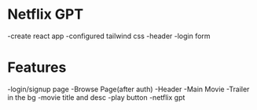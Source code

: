 # Netflix GPT

-create react app
-configured tailwind css
-header
-login form

# Features

-login/signup page
-Browse Page(after auth)
-Header
-Main Movie
-Trailer in the bg
-movie title and desc
-play button
-netflix gpt

